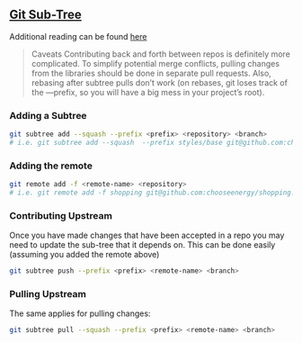 ## [Git Sub-Tree](http://blogs.atlassian.com/2013/05/alternatives-to-git-submodule-git-subtree/)
Additional reading can be found [here](https://medium.com/@v/git-subtrees-a-tutorial-6ff568381844)
> Caveats
Contributing back and forth between repos is definitely more complicated. To simplify potential merge conflicts, pulling changes from the libraries should be done in separate pull requests. Also, rebasing after subtree pulls don’t work (on rebases, git loses track of the —prefix, so you will have a big mess in your project’s root).

### Adding a Subtree
```sh
git subtree add --squash --prefix <prefix> <repository> <branch>
# i.e. git subtree add --squash  --prefix styles/base git@github.com:chooseenergy/ChooseStyles.git master
```

### Adding the remote
```sh
git remote add -f <remote-name> <repository>
# i.e. git remote add -f shopping git@github.com:chooseenergy/shopping.git
```

### Contributing Upstream
Once you have made changes that have been accepted in a repo you may need to update the sub-tree that it depends on. This can be done easily (assuming you added the remote above)
```sh
git subtree push --prefix <prefix> <remote-name> <branch>
```

### Pulling Upstream
The same applies for pulling changes:
```sh
git subtree pull --squash --prefix <prefix> <remote-name> <branch>
```
